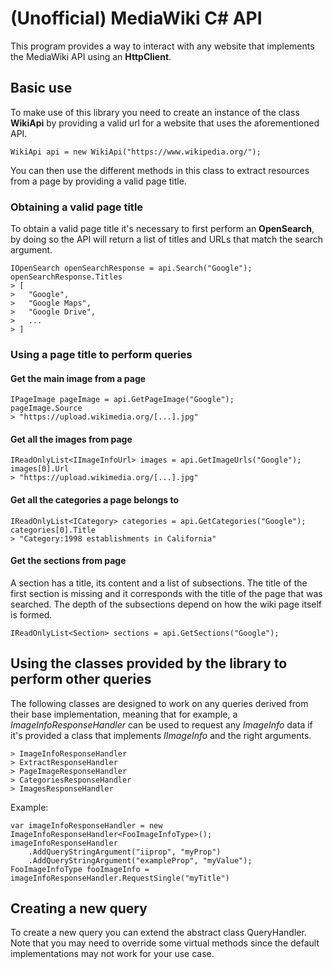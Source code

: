 ﻿# (Unofficial) MediaWiki C# API
This program provides a way to interact with any website that implements the MediaWiki API using an **HttpClient**.

## Basic use
To make use of this library you need to create an instance of the class **WikiApi** by providing a valid url for a website that uses the aforementioned API.
```
WikiApi api = new WikiApi("https://www.wikipedia.org/");
```
You can then use the different methods in this class to extract resources from a page by providing a valid page title.

### Obtaining a valid page title
To obtain a valid page title it's necessary to first perform an **OpenSearch**, by doing so the API will return a list of titles and URLs that match the search argument.

```
IOpenSearch openSearchResponse = api.Search("Google");
openSearchResponse.Titles
> [
> 	"Google",
> 	"Google Maps",
> 	"Google Drive",
> 	...
> ]
```

### Using a page title to perform queries

#### Get the main image from a page

```
IPageImage pageImage = api.GetPageImage("Google");
pageImage.Source
> "https://upload.wikimedia.org/[...].jpg"
```

#### Get all the images from page

```
IReadOnlyList<IImageInfoUrl> images = api.GetImageUrls("Google");
images[0].Url
> "https://upload.wikimedia.org/[...].jpg"
```

#### Get all the categories a page belongs to

```
IReadOnlyList<ICategory> categories = api.GetCategories("Google");
categories[0].Title
> "Category:1998 establishments in California"
```

#### Get the sections from page
A section has a title, its content and a list of subsections. 
The title of the first section is missing and it corresponds with the title of the page that was searched.
The depth of the subsections depend on how the wiki page itself is formed.
```
IReadOnlyList<Section> sections = api.GetSections("Google");
```


## Using the classes provided by the library to perform other queries
The following classes are designed to work on any queries derived from their base implementation, meaning that for example, a *ImageInfoResponseHandler* can be used to request any *ImageInfo* data if it's provided a class that implements *IImageInfo* and the right arguments.
```
> ImageInfoResponseHandler
> ExtractResponseHandler
> PageImageResponseHandler
> CategoriesResponseHandler
> ImagesResponseHandler
```

Example:
```
var imageInfoResponseHandler = new ImageInfoResponseHandler<FooImageInfoType>();
imageInfoResponseHandler
	.AddQueryStringArgument("iiprop", "myProp")
	.AddQueryStringArgument("exampleProp", "myValue");
FooImageInfoType fooImageInfo = imageInfoResponseHandler.RequestSingle("myTitle")
```

## Creating a new query
To create a new query you can extend the abstract class QueryHandler. Note that you may need to override some virtual methods since the default implementations may not work for your use case.
